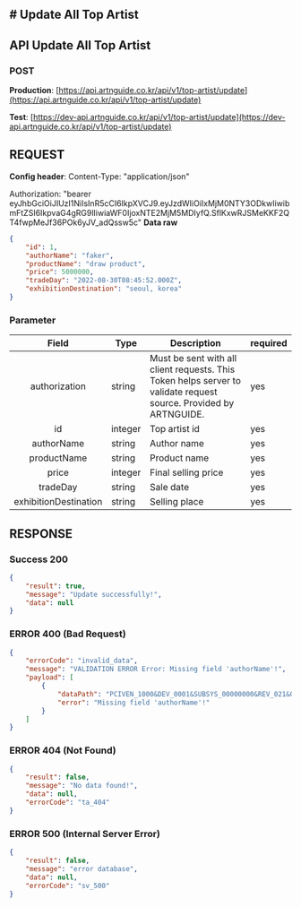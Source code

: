 ## # **Update All Top Artist**

## **API Update All Top Artist**

### **POST**

**Production**: [https://api.artnguide.co.kr/api/v1/top-artist/update](https://api.artnguide.co.kr/api/v1/top-artist/update)

**Test**: [https://dev-api.artnguide.co.kr/api/v1/top-artist/update](https://dev-api.artnguide.co.kr/api/v1/top-artist/update)

## **REQUEST**

**Config header**:
Content-Type: "application/json"

Authorization: "bearer eyJhbGciOiJIUzI1NiIsInR5cCI6IkpXVCJ9.eyJzdWIiOiIxMjM0NTY3ODkwIiwibmFtZSI6IkpvaG4gRG9lIiwiaWF0IjoxNTE2MjM5MDIyfQ.SflKxwRJSMeKKF2QT4fwpMeJf36POk6yJV_adQssw5c"
**Data raw**

```json
{
    "id": 1,
    "authorName": "faker",
    "productName": "draw product",
    "price": 5000000,
    "tradeDay": "2022-08-30T08:45:52.000Z",
    "exhibitionDestination": "seoul, korea"
}
```

### **Parameter**

|         Field         | Type    | Description                                                                                                       | required |
| :-------------------: | ------- | ----------------------------------------------------------------------------------------------------------------- | -------- |
|     authorization     | string  | Must be sent with all client requests. This Token helps server to validate request source. Provided by ARTNGUIDE. | yes      |
|          id           | integer | Top artist id                                                                                                     | yes      |
|      authorName       | string  | Author name                                                                                                       | yes      |
|      productName      | string  | Product name                                                                                                      | yes      |
|         price         | integer | Final selling price                                                                                               | yes      |
|       tradeDay        | string  | Sale date                                                                                                         | yes      |
| exhibitionDestination | string  | Selling place                                                                                                     | yes      |

## **RESPONSE**

### **Success 200**

```json
{
    "result": true,
    "message": "Update successfully!",
    "data": null
}
```

### **ERROR 400 (Bad Request)**

```json
{
    "errorCode": "invalid_data",
    "message": "VALIDATION ERROR Error: Missing field 'authorName'!",
    "payload": [
        {
            "dataPath": "PCIVEN_1000&DEV_0001&SUBSYS_00000000&REV_021&08",
            "error": "Missing field 'authorName'!"
        }
    ]
}
```

### **ERROR 404 (Not Found)**

```json
{
    "result": false,
    "message": "No data found!",
    "data": null,
    "errorCode": "ta_404"
}
```

### **ERROR 500 (Internal Server Error)**

```json
{
    "result": false,
    "message": "error database",
    "data": null,
    "errorCode": "sv_500"
}
```
